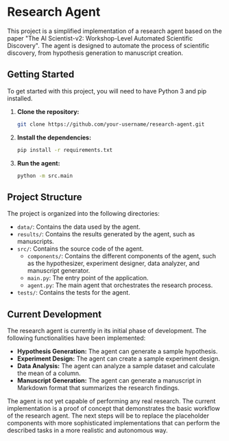 # Research Agent

This project is a simplified implementation of a research agent based on the paper "The AI Scientist-v2: Workshop-Level Automated Scientific Discovery". The agent is designed to automate the process of scientific discovery, from hypothesis generation to manuscript creation.

## Getting Started

To get started with this project, you will need to have Python 3 and pip installed.

1.  **Clone the repository:**

    ```bash
    git clone https://github.com/your-username/research-agent.git
    ```

2.  **Install the dependencies:**

    ```bash
    pip install -r requirements.txt
    ```

3.  **Run the agent:**

    ```bash
    python -m src.main
    ```

## Project Structure

The project is organized into the following directories:

-   `data/`: Contains the data used by the agent.
-   `results/`: Contains the results generated by the agent, such as manuscripts.
-   `src/`: Contains the source code of the agent.
    -   `components/`: Contains the different components of the agent, such as the hypothesizer, experiment designer, data analyzer, and manuscript generator.
    -   `main.py`: The entry point of the application.
    -   `agent.py`: The main agent that orchestrates the research process.
-   `tests/`: Contains the tests for the agent.

## Current Development

The research agent is currently in its initial phase of development. The following functionalities have been implemented:

-   **Hypothesis Generation:** The agent can generate a sample hypothesis.
-   **Experiment Design:** The agent can create a sample experiment design.
-   **Data Analysis:** The agent can analyze a sample dataset and calculate the mean of a column.
-   **Manuscript Generation:** The agent can generate a manuscript in Markdown format that summarizes the research findings.

The agent is not yet capable of performing any real research. The current implementation is a proof of concept that demonstrates the basic workflow of the research agent. The next steps will be to replace the placeholder components with more sophisticated implementations that can perform the described tasks in a more realistic and autonomous way.
